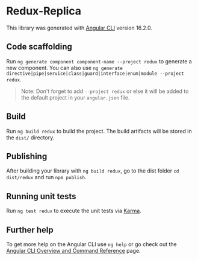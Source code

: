 # Redux-Replica

This library was generated with [Angular CLI](https://github.com/angular/angular-cli) version 16.2.0.

## Code scaffolding

Run `ng generate component component-name --project redux` to generate a new component. You can also use `ng generate directive|pipe|service|class|guard|interface|enum|module --project redux`.
> Note: Don't forget to add `--project redux` or else it will be added to the default project in your `angular.json` file. 

## Build

Run `ng build redux` to build the project. The build artifacts will be stored in the `dist/` directory.

## Publishing

After building your library with `ng build redux`, go to the dist folder `cd dist/redux` and run `npm publish`.

## Running unit tests

Run `ng test redux` to execute the unit tests via [Karma](https://karma-runner.github.io).

## Further help

To get more help on the Angular CLI use `ng help` or go check out the [Angular CLI Overview and Command Reference](https://angular.io/cli) page.
